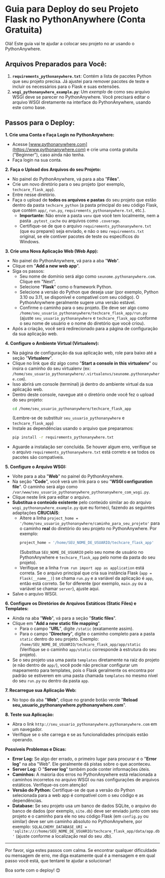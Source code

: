 # Guia para Deploy do seu Projeto Flask no PythonAnywhere (Conta Gratuita)

Olá! Este guia vai te ajudar a colocar seu projeto no ar usando o PythonAnywhere.

## Arquivos Preparados para Você:

1.  **`requirements_pythonanywhere.txt`**: Contém a lista de pacotes Python que seu projeto precisa. Já ajustei para remover pacotes de teste e incluir os necessários para o Flask e suas extensões.
2.  **`wsgi_pythonanywhere_example.py`**: Um *exemplo* de como seu arquivo WSGI deve se parecer no PythonAnywhere. Você precisará editar o arquivo WSGI diretamente na interface do PythonAnywhere, usando este como base.

## Passos para o Deploy:

**1. Crie uma Conta e Faça Login no PythonAnywhere:**

*   Acesse [www.pythonanywhere.com](https://www.pythonanywhere.com) e crie uma conta gratuita ("Beginner"), caso ainda não tenha.
*   Faça login na sua conta.

**2. Faça o Upload dos Arquivos do seu Projeto:**

*   No painel do PythonAnywhere, vá para a aba "**Files**".
*   Crie um novo diretório para o seu projeto (por exemplo, `techcare_flask_app`).
*   Entre nesse diretório.
*   Faça o upload de **todos os arquivos e pastas** do seu projeto que estão dentro da pasta `techcare_python` (a pasta principal do seu código Flask, que contém `app/`, `run.py`, `requirements_pythonanywhere.txt`, etc.).
    *   **Importante:** Não envie a pasta `venv` que você tem localmente, nem a pasta `.pytest_cache` ou arquivos como `.coverage`.
    *   Certifique-se de que o arquivo `requirements_pythonanywhere.txt` (que eu preparei) seja enviado, e não o seu `requirements.txt` original, se ele contiver pacotes de teste ou específicos do Windows.

**3. Crie uma Nova Aplicação Web (Web App):**

*   No painel do PythonAnywhere, vá para a aba "**Web**".
*   Clique em "**Add a new web app**".
*   Siga os passos:
    *   Seu nome de domínio será algo como `seunome.pythonanywhere.com`. Clique em "Next".
    *   Selecione "**Flask**" como o framework Python.
    *   Selecione a versão do Python que deseja usar (por exemplo, Python 3.10 ou 3.11, se disponível e compatível com seu código). O PythonAnywhere geralmente sugere uma versão estável.
    *   Confirme o caminho para o seu projeto. Ele deve ser algo como `/home/seu_usuario_pythonanywhere/techcare_flask_app/run.py` (ajuste `seu_usuario_pythonanywhere` e `techcare_flask_app` conforme o seu nome de usuário e o nome do diretório que você criou).
*   Após a criação, você será redirecionado para a página de configuração da sua aplicação web.

**4. Configure o Ambiente Virtual (Virtualenv):**

*   Na página de configuração da sua aplicação web, role para baixo até a seção "**Virtualenv**".
*   Clique no link que diz algo como "**Start a console in this virtualenv**" ou insira o caminho do seu virtualenv (ex: `/home/seu_usuario_pythonanywhere/.virtualenvs/seunome.pythonanywhere.com`).
*   Isso abrirá um console (terminal) já dentro do ambiente virtual da sua aplicação web.
*   Dentro deste console, navegue até o diretório onde você fez o upload do seu projeto:
    ```bash
    cd /home/seu_usuario_pythonanywhere/techcare_flask_app
    ```
    (Lembre-se de substituir `seu_usuario_pythonanywhere` e `techcare_flask_app`)
*   Instale as dependências usando o arquivo que preparamos:
    ```bash
    pip install -r requirements_pythonanywhere.txt
    ```
*   Aguarde a instalação ser concluída. Se houver algum erro, verifique se o arquivo `requirements_pythonanywhere.txt` está correto e se todos os pacotes são compatíveis.

**5. Configure o Arquivo WSGI:**

*   Volte para a aba "**Web**" no painel do PythonAnywhere.
*   Na seção "**Code**", você verá um link para o seu "**WSGI configuration file**". O caminho será algo como `/var/www/seu_usuario_pythonanywhere_pythonanywhere_com_wsgi.py`.
*   Clique neste link para editar o arquivo.
*   **Substitua o conteúdo existente** pelo conteúdo similar ao do arquivo `wsgi_pythonanywhere_example.py` que eu forneci, fazendo as seguintes adaptações **CRUCIAIS**:
    *   Altere a linha `project_home = '/home/seu_usuario_pythonanywhere/caminho_para_seu_projeto'` para o caminho **real** do diretório do seu projeto no PythonAnywhere. Por exemplo:
        ```python
        project_home = '/home/SEU_NOME_DE_USUARIO/techcare_flask_app'
        ```
        (Substitua `SEU_NOME_DE_USUARIO` pelo seu nome de usuário no PythonAnywhere e `techcare_flask_app` pelo nome da pasta do seu projeto).
    *   Verifique se a linha `from run import app as application` está correta. Se o arquivo principal que cria sua instância Flask (`app = Flask(__name__)`) se chama `run.py` e a variável da aplicação é `app`, então está correto. Se for diferente (por exemplo, `main.py` ou a variável se chamar `server`), ajuste aqui.
*   Salve o arquivo WSGI.

**6. Configure os Diretórios de Arquivos Estáticos (Static Files) e Templates:**

*   Ainda na aba "**Web**", vá para a seção "**Static files**".
*   Clique em "**Add a new static file mapping**".
    *   Para o campo "**URL**", digite `/static` (exatamente assim).
    *   Para o campo "**Directory**", digite o caminho completo para a pasta `static` dentro do seu projeto. Exemplo:
        `/home/SEU_NOME_DE_USUARIO/techcare_flask_app/app/static`
        (Verifique se o caminho `app/static` corresponde à estrutura do seu projeto).
*   Se o seu projeto usa uma pasta `templates` diretamente na raiz do projeto (e não dentro de `app/`), você pode não precisar configurar um mapeamento para templates, pois o Flask geralmente os encontra por padrão se estiverem em uma pasta chamada `templates` no mesmo nível do seu `run.py` ou dentro da pasta `app`.

**7. Recarregue sua Aplicação Web:**

*   No topo da aba "**Web**", clique no grande botão verde "**Reload seu_usuario_pythonanywhere.pythonanywhere.com**".

**8. Teste sua Aplicação:**

*   Abra o link `http://seu_usuario_pythonanywhere.pythonanywhere.com` em um navegador.
*   Verifique se o site carrega e se as funcionalidades principais estão operando.

**Possíveis Problemas e Dicas:**

*   **Error Log:** Se algo der errado, o primeiro lugar para procurar é o "**Error log**" na aba "Web". Ele geralmente dá pistas sobre o que aconteceu.
*   **Server Log:** O "**Server log**" também pode conter informações úteis.
*   **Caminhos:** A maioria dos erros no PythonAnywhere está relacionada a caminhos incorretos no arquivo WSGI ou nas configurações de arquivos estáticos. Verifique-os com atenção!
*   **Versão do Python:** Certifique-se de que a versão do Python selecionada para a web app é compatível com o seu código e as dependências.
*   **Database:** Se seu projeto usa um banco de dados SQLite, o arquivo do banco de dados (por exemplo, `site.db`) deve ser enviado junto com seu projeto e o caminho para ele no seu código Flask (em `config.py` ou similar) deve ser um caminho absoluto no PythonAnywhere, por exemplo: `SQLALCHEMY_DATABASE_URI = 'sqlite:////home/SEU_NOME_DE_USUARIO/techcare_flask_app/data/app.db'` (ajuste conforme a localização real do seu .db).

---

Por favor, siga estes passos com calma. Se encontrar qualquer dificuldade ou mensagem de erro, me diga exatamente qual é a mensagem e em qual passo você está, que tentarei te ajudar a solucionar!

Boa sorte com o deploy! 😊

